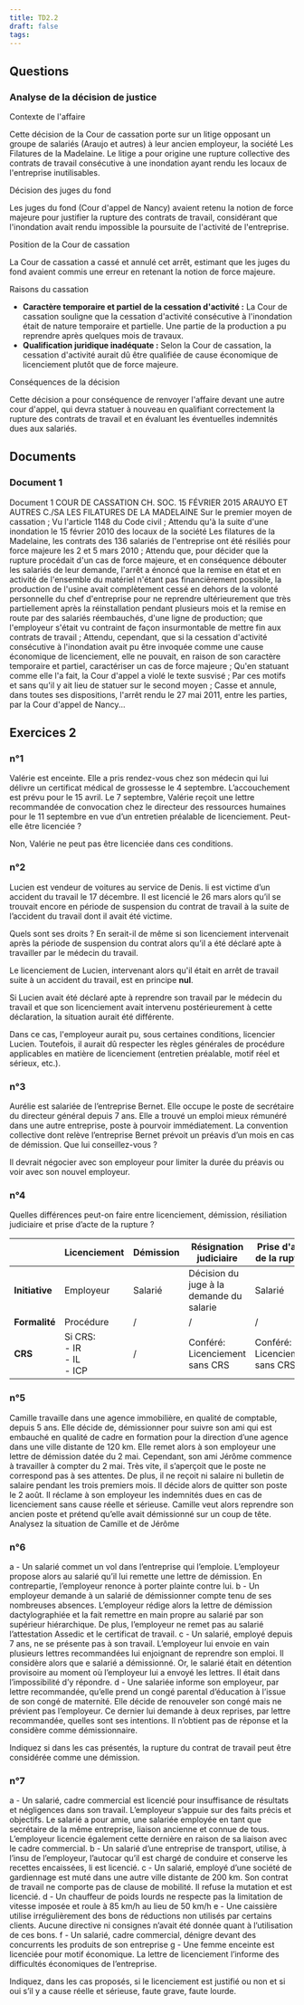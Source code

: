 ```yaml
---
title: TD2.2
draft: false
tags:
---
```

## Questions

### Analyse de la décision de justice

Contexte de l'affaire

Cette décision de la Cour de cassation porte sur un litige opposant un groupe de salariés (Araujo et autres) à leur ancien employeur, la société Les Filatures de la Madelaine. Le litige a pour origine une rupture collective des contrats de travail consécutive à une inondation ayant rendu les locaux de l'entreprise inutilisables.

Décision des juges du fond

Les juges du fond (Cour d'appel de Nancy) avaient retenu la notion de force majeure pour justifier la rupture des contrats de travail, considérant que l'inondation avait rendu impossible la poursuite de l'activité de l'entreprise.

Position de la Cour de cassation

La Cour de cassation a cassé et annulé cet arrêt, estimant que les juges du fond avaient commis une erreur en retenant la notion de force majeure.

Raisons du cassation

- **Caractère temporaire et partiel de la cessation d'activité :** La Cour de cassation souligne que la cessation d'activité consécutive à l'inondation était de nature temporaire et partielle. Une partie de la production a pu reprendre après quelques mois de travaux.
- **Qualification juridique inadéquate :** Selon la Cour de cassation, la cessation d'activité aurait dû être qualifiée de cause économique de licenciement plutôt que de force majeure.

Conséquences de la décision

Cette décision a pour conséquence de renvoyer l'affaire devant une autre cour d'appel, qui devra statuer à nouveau en qualifiant correctement la rupture des contrats de travail et en évaluant les éventuelles indemnités dues aux salariés.

## Documents

### Document 1

Document 1
COUR DE CASSATION CH. SOC. 15 FÉVRIER 2015 ARAUYO ET AUTRES C./SA LES FILATURES DE LA MADELAINE
Sur le premier moyen de cassation ;
Vu l'article 1148 du Code civil ;
Attendu qu'à la suite d'une inondation le 15 février 2010 des locaux de la société Les filatures de la Madelaine, les contrats des 136 salariés de l'entreprise ont été résiliés pour force majeure les 2 et 5 mars 2010 ;
Attendu que, pour décider que la rupture procédait d'un cas de force majeure, et en conséquence débouter les salariés de leur demande, l'arrêt a énoncé que la remise en état et en activité de l'ensemble du matériel n'étant pas financièrement possible, la production de l'usine avait complètement cessé en dehors de la volonté personnelle du chef d'entreprise pour ne reprendre ultérieurement que très partiellement après la réinstallation pendant plusieurs mois et la remise en route par des salariés réembauchés, d'une ligne de production; que l'employeur s'était vu contraint de façon insurmontable de mettre fin aux contrats de travail ;
Attendu, cependant, que si la cessation d'activité consécutive à l'inondation avait pu être invoquée comme une cause économique de licenciement, elle ne pouvait, en raison de son caractère temporaire et partiel, caractériser un cas de force majeure ; Qu'en statuant comme elle l'a fait, la Cour d'appel a violé le texte susvisé ;
Par ces motifs et sans qu'il y ait lieu de statuer sur le second moyen ;
Casse et annule, dans toutes ses dispositions, l'arrêt rendu le 27 mai 2011, entre les parties, par la Cour d'appel de Nancy...


## Exercices 2

### n°1

Valérie est enceinte. Elle a pris rendez-vous chez son médecin qui lui délivre un certificat médical de grossesse le 4 septembre. L’accouchement est prévu pour le 15 avril. Le 7 septembre, Valérie reçoit une lettre recommandée de convocation chez le directeur des ressources humaines pour le 11 septembre en vue d’un entretien préalable de licenciement.
Peut-elle être licenciée ?


Non, Valérie ne peut pas être licenciée dans ces conditions.
### n°2

Lucien est vendeur de voitures au service de Denis. li est victime d’un accident du travail le 17 décembre. Il est licencié le 26 mars alors qu’il se trouvait encore en période de suspension du contrat de travail à la suite de l’accident du travail dont il avait été victime.

Quels sont ses droits ? En serait-il de même si son licenciement intervenait après la période de suspension du contrat alors qu’il a été déclaré apte à travailler par le médecin du travail.


Le licenciement de Lucien, intervenant alors qu'il était en arrêt de travail suite à un accident du travail, est en principe **nul**.

Si Lucien avait été déclaré apte à reprendre son travail par le médecin du travail et que son licenciement avait intervenu postérieurement à cette déclaration, la situation aurait été différente.

Dans ce cas, l'employeur aurait pu, sous certaines conditions, licencier Lucien. Toutefois, il aurait dû respecter les règles générales de procédure applicables en matière de licenciement (entretien préalable, motif réel et sérieux, etc.).

### n°3

Aurélie est salariée de l’entreprise Bernet. Elle occupe le poste de secrétaire du
directeur général depuis 7 ans. Elle a trouvé un emploi mieux rémunéré dans une autre entreprise, poste à pourvoir immédiatement. La convention collective dont relève l’entreprise Bernet prévoit un préavis d’un mois en cas de démission.
Que lui conseillez-vous ?


Il devrait négocier avec son employeur pour limiter la durée du préavis ou voir avec son nouvel employeur.

### n°4

Quelles différences peut-on faire entre licenciement, démission, résiliation judiciaire et prise d’acte de la rupture ?

|                | Licenciement                     | Démission | Résignation judiciaire                   | Prise d'acte de la rupture     |
| -------------- | -------------------------------- | --------- | ---------------------------------------- | ------------------------------ |
| **Initiative** | Employeur                        | Salarié   | Décision du juge à la demande du salarie | Salarié                        |
| **Formalité**  | Procédure                        | /         | /                                        | /                              |
| **CRS**        | Si CRS:<br>- IR<br>- IL<br>- ICP | /         | Conféré: Licenciement sans CRS           | Conféré: Licenciement sans CRS |


### n°5

Camille travaille dans une agence immobilière, en qualité de comptable, depuis 5 ans. Elle décide de, démissionner pour suivre son ami qui est embauché en qualité de cadre en formation pour la direction d’une agence dans une ville distante de 120 km. Elle remet alors à son employeur une lettre de démission datée du 2 mai. Cependant, son ami Jérôme commence à travailler à compter du 2 mai. Très vite, il s’aperçoit que le poste ne correspond pas à ses attentes. De plus, il ne reçoit ni salaire ni bulletin de salaire pendant les trois premiers mois. Il décide alors de quitter son poste le 2 août. Il réclame à son employeur les indemnités dues en cas de licenciement sans cause réelle et sérieuse. Camille veut alors reprendre son ancien poste et prétend qu’elle avait démissionné sur un coup de tête.
Analysez la situation de Camille et de Jérôme


### n°6

a - Un salarié commet un vol dans l’entreprise qui l’emploie. L’employeur propose alors au salarié qu’il lui remette une lettre de démission. En contrepartie, l’employeur renonce à porter plainte contre lui.
b - Un employeur demande à un salarié de démissionner compte tenu de ses nombreuses absences. L’employeur rédige alors la lettre de démission dactylographiée et la fait remettre en main propre au salarié par son supérieur hiérarchique. De plus, l’employeur ne remet pas au salarié l’attestation Assedic et le certificat de travail.
c - Un salarié, employé depuis 7 ans, ne se présente pas à son travail. L’employeur lui envoie en vain plusieurs lettres recommandées lui enjoignant de reprendre son emploi. Il considère alors que e salarié a démissionné. Or, le salarié était en détention provisoire au moment où l’employeur lui a envoyé les lettres. Il était dans l’impossibilité d’y répondre.
d - Une salariée informe son employeur, par lettre recommandée, qu’elle prend un congé parental d’éducation à l’issue de son congé de maternité. Elle décide de renouveler son congé mais ne prévient pas l’employeur. Ce dernier lui demande à deux reprises, par lettre recommandée, quelles sont ses intentions. Il n’obtient pas de réponse et la considère comme démissionnaire.


Indiquez si dans les cas présentés, la rupture du contrat de travail peut être considérée comme une démission.
### n°7

a - Un salarié, cadre commercial est licencié pour insuffisance de résultats et négligences dans son travail. L’employeur s’appuie sur des faits précis et objectifs. Le salarié a pour amie, une salariée employée en tant que secrétaire de la même entreprise, liaison ancienne et connue de tous. L’employeur licencie également cette dernière en raison de sa liaison avec le cadre commercial.
b - Un salarié d’une entreprise de transport, utilise, à l’insu de l’employeur, l’autocar qu’il est chargé de conduire et conserve les recettes encaissées, li est licencié.
c - Un salarié, employé d’une société de gardiennage est muté dans une autre ville distante de 200 km. Son contrat de travail ne comporte pas de clause de mobilité. Il refuse la mutation et est licencié.
d - Un chauffeur de poids lourds ne respecte pas la limitation de vitesse imposée et roule à 85 km/h au lieu de 50 km/h
e - Une caissière utilise irrégulièrement des bons de réductions non utilisés par certains clients. Aucune directive ni consignes n’avait été donnée quant à l’utilisation de ces bons.
f - Un salarié, cadre commercial, dénigre devant des concurrents les produits de son entreprise
g - Une femme enceinte est licenciée pour motif économique. La lettre de licenciement l’informe des difficultés économiques de l’entreprise.


Indiquez, dans les cas proposés, si le licenciement est justifié ou non et si oui s’il y a cause réelle et sérieuse, faute grave, faute lourde.